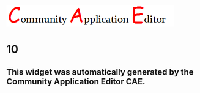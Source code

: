 ![CAE](https://github.com/PhilCAEOrg/frontendComponent-10/blob/gh-pages/img/logo.png)  

10
===================


This widget was automatically generated by the Community Application Editor CAE.  
---------------
